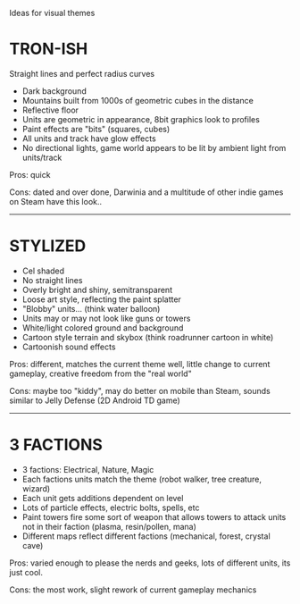 Ideas for visual themes


# TRON-ISH #

Straight lines and perfect radius curves
  * Dark background
  * Mountains built from 1000s of geometric cubes in the distance
  * Reflective floor
  * Units are geometric in appearance, 8bit graphics look to profiles
  * Paint effects are "bits" (squares, cubes)
  * All units and track have glow effects
  * No directional lights, game world appears to be lit by ambient light from units/track

Pros: quick

Cons: dated and over done, Darwinia and a multitude of other indie games on Steam have this look..


---

# STYLIZED #

  * Cel shaded
  * No straight lines
  * Overly bright and shiny, semitransparent
  * Loose art style, reflecting the paint splatter
  * "Blobby" units... (think water balloon)
  * Units may or may not look like guns or towers
  * White/light colored ground and background
  * Cartoon style terrain and skybox (think roadrunner cartoon in white)
  * Cartoonish sound effects

Pros: different, matches the current theme well, little change to current gameplay, creative freedom from the "real world"

Cons: maybe too "kiddy", may do better on mobile than Steam, sounds similar to Jelly Defense (2D Android TD game)



---



# 3 FACTIONS #

  * 3 factions: Electrical, Nature, Magic
  * Each factions units match the theme (robot walker, tree creature, wizard)
  * Each unit gets additions dependent on level
  * Lots of particle effects, electric bolts, spells, etc
  * Paint towers fire some sort of weapon that allows towers to attack units not in their faction (plasma, resin/pollen, mana)
  * Different maps reflect different factions (mechanical, forest, crystal cave)

Pros: varied enough to please the nerds and geeks, lots of different units, its just cool.

Cons: the most work, slight rework of current gameplay mechanics